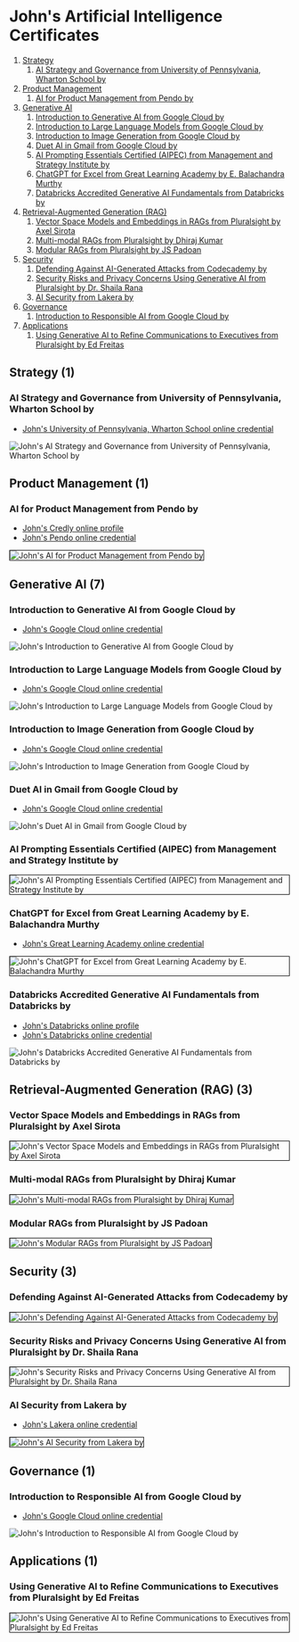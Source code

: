 # John's Artificial Intelligence Certificates
1. [Strategy](#strategy-1)
    1. [AI Strategy and Governance from University of Pennsylvania, Wharton School by](#ai-strategy-and-governance-from-university-of-pennsylvania-wharton-school-by)
1. [Product Management](#product-management-1)
    1. [AI for Product Management from Pendo by](#ai-for-product-management-from-pendo-by)
1. [Generative AI](#generative-ai-7)
    1. [Introduction to Generative AI from Google Cloud by](#introduction-to-generative-ai-from-google-cloud-by)
    1. [Introduction to Large Language Models from Google Cloud by](#introduction-to-large-language-models-from-google-cloud-by)
    1. [Introduction to Image Generation from Google Cloud by](#introduction-to-image-generation-from-google-cloud-by)
    1. [Duet AI in Gmail from Google Cloud by](#duet-ai-in-gmail-from-google-cloud-by)
    1. [AI Prompting Essentials Certified (AIPEC) from Management and Strategy Institute by](#ai-prompting-essentials-certified-aipec-from-management-and-strategy-institute-by)
    1. [ChatGPT for Excel from Great Learning Academy by E. Balachandra Murthy](#chatgpt-for-excel-from-great-learning-academy-by-e-balachandra-murthy)
    1. [Databricks Accredited Generative AI Fundamentals from Databricks by](#databricks-accredited-generative-ai-fundamentals-from-databricks-by)
1. [Retrieval-Augmented Generation (RAG)](#retrieval-augmented-generation-rag-3)
    1. [Vector Space Models and Embeddings in RAGs from Pluralsight by Axel Sirota](#vector-space-models-and-embeddings-in-rags-from-pluralsight-by-axel-sirota)
    1. [Multi-modal RAGs from Pluralsight by Dhiraj Kumar](#multi-modal-rags-from-pluralsight-by-dhiraj-kumar)
    1. [Modular RAGs from Pluralsight by JS Padoan](#modular-rags-from-pluralsight-by-js-padoan)
1. [Security](#security-3)
    1. [Defending Against AI-Generated Attacks from Codecademy by](#defending-against-ai-generated-attacks-from-codecademy-by)
    1. [Security Risks and Privacy Concerns Using Generative AI from Pluralsight by Dr. Shaila Rana](#security-risks-and-privacy-concerns-using-generative-ai-from-pluralsight-by-dr-shaila-rana)
    1. [AI Security from Lakera by](#ai-security-from-lakera-by)
1. [Governance](#governance-1)
    1. [Introduction to Responsible AI from Google Cloud by](#introduction-to-responsible-ai-from-google-cloud-by)
1. [Applications](#applications-1)
    1. [Using Generative AI to Refine Communications to Executives from Pluralsight by Ed Freitas](#using-generative-ai-to-refine-communications-to-executives-from-pluralsight-by-ed-freitas)
## Strategy (1)
### AI Strategy and Governance from University of Pennsylvania, Wharton School by 
* [John's University of Pennsylvania, Wharton School online credential](https://coursera.org/verify/DGB6XB4C7VKD)

![John's AI Strategy and Governance from University of Pennsylvania, Wharton School by](cert_ai_ai-strategy-and-governance_wharton_cert-DGB6XB4C7VKD_2024-03-03.png)

## Product Management (1)
### AI for Product Management from Pendo by 
* [John's Credly online profile](https://www.credly.com/users/grokify/)
* [John's Pendo online credential](https://www.credly.com/badges/64f1712e-652a-4f49-b392-209f420f5b38)

<img src="../cert_product_ai_pendo_ai-product-management_2024-01-02_avatar.png" alt="John's AI for Product Management from Pendo by " style="border:1px solid #000000" />

## Generative AI (7)
### Introduction to Generative AI from Google Cloud by 
* [John's Google Cloud online credential](https://coursera.org/verify/3VBHJ76MBTU9)

![John's Introduction to Generative AI from Google Cloud by](cert_ai_introduction-to-generative-ai_google-cloud_cert-3VBHJ76MBTU9_2024-02-21.png)

### Introduction to Large Language Models from Google Cloud by 
* [John's Google Cloud online credential](https://coursera.org/verify/QEDZTHK9UC3W)

![John's Introduction to Large Language Models from Google Cloud by](cert_ai_introduction-to-large-language-models_google-cloud_cert-QEDZTHK9UC3W_2024-02-21.png)

### Introduction to Image Generation from Google Cloud by 
* [John's Google Cloud online credential](https://coursera.org/verify/8QPV3NJLRBUK)

![John's Introduction to Image Generation from Google Cloud by](cert_ai_introduction-to-image-generation_google-cloud_cert-8QPV3NJLRBUK_2024-02-21.png)

### Duet AI in Gmail from Google Cloud by 
* [John's Google Cloud online credential](https://coursera.org/verify/DHKM6DF4MQ67)

![John's Duet AI in Gmail from Google Cloud by](cert_ai_duet-ai-in-gmail_google-cloud_cert-DHKM6DF4MQ67_2024-02-22.png)

### AI Prompting Essentials Certified (AIPEC) from Management and Strategy Institute by 

<img src="../cert_ai_ai-prompting-essentials-certifiedd_APEI_MSI_cert-335389458_2024-03-14.png" alt="John's AI Prompting Essentials Certified (AIPEC) from Management and Strategy Institute by " style="border:1px solid #000000" />

### ChatGPT for Excel from Great Learning Academy by E. Balachandra Murthy
* [John's Great Learning Academy online credential](https://verify.mygreatlearning.com/verify/WFDRKONI)

<img src="../cert_ai_chatgpt-for-excel_greatlearning-by-e-balachandra-murthy_cert-WFDRKONI_2024-03-03.jpg" alt="John's ChatGPT for Excel from Great Learning Academy by E. Balachandra Murthy" style="border:1px solid #000000" />

### Databricks Accredited Generative AI Fundamentals from Databricks by 
* [John's Databricks online profile](https://credentials.databricks.com/profile/grokify)
* [John's Databricks online credential](https://credentials.databricks.com/4ca910a4-6dd5-4e91-97a7-ccc7ed80424f)

![John's Databricks Accredited Generative AI Fundamentals from Databricks by](cert_databricks_generative-ai-fundamentals_2024-01-19_cert-ca910a4-6dd5-4e91-97a7-ccc7ed80424f.png)

## Retrieval-Augmented Generation (RAG) (3)
### Vector Space Models and Embeddings in RAGs from Pluralsight by Axel Sirota

<img src="../cert_ai_rag_vector-space-models-and-embeddings-in-rags_pluralsight_axel-sirota_2024-07-28.png" alt="John's Vector Space Models and Embeddings in RAGs from Pluralsight by Axel Sirota" style="border:1px solid #000000" />

### Multi-modal RAGs from Pluralsight by Dhiraj Kumar

<img src="../cert_ai_rag_multi-modal-rags_pluralsight_dhiraj-kumar_2024-07-28.png" alt="John's Multi-modal RAGs from Pluralsight by Dhiraj Kumar" style="border:1px solid #000000" />

### Modular RAGs from Pluralsight by JS Padoan

<img src="../cert_ai_rag_modular-rags_pluralsight_js-padoan_2024-07-28.png" alt="John's Modular RAGs from Pluralsight by JS Padoan" style="border:1px solid #000000" />

## Security (3)
### Defending Against AI-Generated Attacks from Codecademy by 

<img src="../cert_ai_defending-against-ai-generated-attacks_codecademy_2024-03-28.png" alt="John's Defending Against AI-Generated Attacks from Codecademy by " style="border:1px solid #000000" />

### Security Risks and Privacy Concerns Using Generative AI from Pluralsight by Dr. Shaila Rana

<img src="../cert_aisec_security-risks-and-privacy-concerns-using-generative-ai_pluralsight_dr-shaila-rana_2024-06-10.png" alt="John's Security Risks and Privacy Concerns Using Generative AI from Pluralsight by Dr. Shaila Rana" style="border:1px solid #000000" />

### AI Security from Lakera by 
* [John's Lakera online credential](https://security.certificates.lakera.ai/credentials/53495805-342d-41b7-b9bf-5923ae00422d)

<img src="../cert_ai_ai-security_lakera_cert-53495805-342d-41b7-b9bf-5923ae00422d_2024-03-19.png" alt="John's AI Security from Lakera by " style="border:1px solid #000000" />

## Governance (1)
### Introduction to Responsible AI from Google Cloud by 
* [John's Google Cloud online credential](https://coursera.org/verify/ZWGW9HZZC2ET)

![John's Introduction to Responsible AI from Google Cloud by](cert_ai_introduction-to-responsible-ai_google-cloud_cert-ZWGW9HZZC2ET_2024-02-21.png)

## Applications (1)
### Using Generative AI to Refine Communications to Executives from Pluralsight by Ed Freitas

<img src="../cert_leadership_communications_using-generative-ai-to-refine-communications-to-executives_pluralsight_ed-freitas_2024-07-28.png" alt="John's Using Generative AI to Refine Communications to Executives from Pluralsight by Ed Freitas" style="border:1px solid #000000" />

